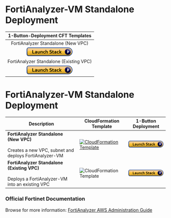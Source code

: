# FortiAnalyzer-VM Standalone Deployment

|1-Button-Deployment CFT Templates|
|:-:|
|FortiAnalyzer Standalone (New VPC)|
|[![Deploy to AWS](https://github.com/40net-cloud/fortinet-aws-solutions/blob/master/FortiGate/Active-Passive-Multi-Zone/images/aws_cft_image.png)](https://console.aws.amazon.com/cloudformation/home#/stacks/create/review?templateURL=https://ftnt-cfts.s3.amazonaws.com/faz/faz_standalone_newvpc.yaml&stackName=FortiAnalyzer-Standalone-New-VPC)|
|FortiAnalyzer Standalone (Existing VPC)|
|[![Deploy to AWS](https://github.com/40net-cloud/fortinet-aws-solutions/blob/master/FortiGate/Active-Passive-Multi-Zone/images/aws_cft_image.png)](https://console.aws.amazon.com/cloudformation/home#/stacks/create/review?templateURL=https://ftnt-cfts.s3.amazonaws.com/faz/faz_standalone_existingvpc.yaml&stackName=FortiAnalyzer-Standalone-Existing-VPC)|

# FortiAnalyzer-VM Standalone Deployment

| **Description** | **CloudFormation Template** | **1-Button Deployment** |
|-----------------|-----------------------------|-------------------------|
| **FortiAnalyzer Standalone (New VPC)**<br><br>Creates a new VPC, subnet and deploys FortiAnalyzer-VM | [![CloudFormation Template](https://ftnt-cfts.s3.eu-central-1.amazonaws.com/shared/download_icon.png)](https://ftnt-cfts.s3.amazonaws.com/faz/faz_standalone_newvpc.yaml) | [![Launch Stack](https://github.com/40net-cloud/fortinet-aws-solutions/blob/master/FortiGate/Active-Passive-Multi-Zone/images/aws_cft_image.png)](https://console.aws.amazon.com/cloudformation/home#/stacks/create/review?templateURL=https://ftnt-cfts.s3.amazonaws.com/faz/faz_standalone_newvpc.yaml&stackName=FortiAnalyzer-Standalone-New-VPC) |
| **FortiAnalyzer Standalone (Existing VPC)**<br><br>Deploys a FortiAnalyzer-VM into an existing VPC | ![CloudFormation Template](https://upload.wikimedia.org/wikipedia/commons/3/35/Arrow_down_font_awesome.svg) | [![Launch Stack](https://github.com/40net-cloud/fortinet-aws-solutions/blob/master/FortiGate/Active-Passive-Multi-Zone/images/aws_cft_image.png)](https://aws.amazon.com/cloudformation/) |

### Official Fortinet Documentation
Browse for more information: [FortiAnalyzer AWS Administration Guide](https://docs.fortinet.com/document/fortianalyzer-public-cloud/7.6.0/aws-administration-guide/370786/about-fortianalyzer-for-aws)
